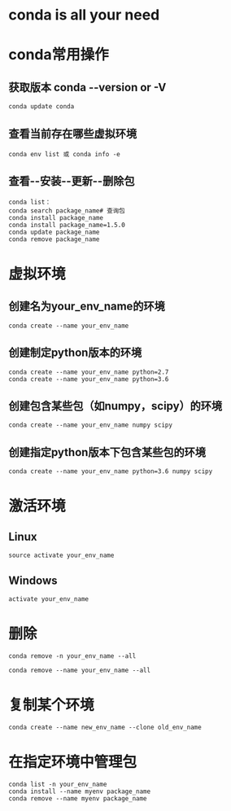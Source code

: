 # conda is all your need

# conda常用操作

## 获取版本 conda --version or -V
    conda update conda

## 查看当前存在哪些虚拟环境
    conda env list 或 conda info -e

## 查看--安装--更新--删除包
    conda list：
    conda search package_name# 查询包
    conda install package_name
    conda install package_name=1.5.0
    conda update package_name
    conda remove package_name


# 虚拟环境
## 创建名为your_env_name的环境
    conda create --name your_env_name
## 创建制定python版本的环境
    conda create --name your_env_name python=2.7
    conda create --name your_env_name python=3.6
## 创建包含某些包（如numpy，scipy）的环境
    conda create --name your_env_name numpy scipy
## 创建指定python版本下包含某些包的环境
    conda create --name your_env_name python=3.6 numpy scipy


# 激活环境

## Linux
    source activate your_env_name

## Windows
    activate your_env_name

# 删除
    conda remove -n your_env_name --all

    conda remove --name your_env_name --all


# 复制某个环境
    conda create --name new_env_name --clone old_env_name


# 在指定环境中管理包
    conda list -n your_env_name
    conda install --name myenv package_name 
    conda remove --name myenv package_name